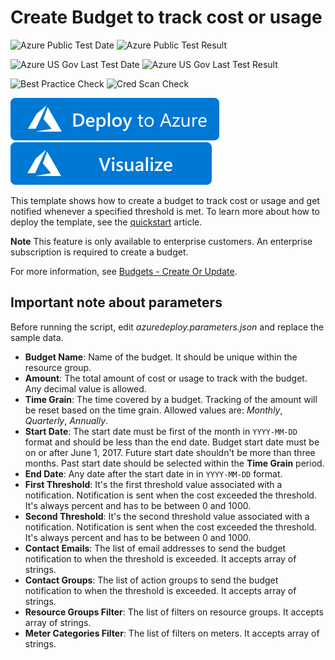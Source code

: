 # Create Budget to track cost or usage

![Azure Public Test Date](https://azurequickstartsservice.blob.core.windows.net/badges/quickstarts/microsoft.consumption/create-budget/PublicLastTestDate.svg)
![Azure Public Test Result](https://azurequickstartsservice.blob.core.windows.net/badges/quickstarts/microsoft.consumption/create-budget/PublicDeployment.svg)

![Azure US Gov Last Test Date](https://azurequickstartsservice.blob.core.windows.net/badges/quickstarts/microsoft.consumption/create-budget/FairfaxLastTestDate.svg)
![Azure US Gov Last Test Result](https://azurequickstartsservice.blob.core.windows.net/badges/quickstarts/microsoft.consumption/create-budget/FairfaxDeployment.svg)

![Best Practice Check](https://azurequickstartsservice.blob.core.windows.net/badges/quickstarts/microsoft.consumption/create-budget/BestPracticeResult.svg)
![Cred Scan Check](https://azurequickstartsservice.blob.core.windows.net/badges/quickstarts/microsoft.consumption/create-budget/CredScanResult.svg)

[![Deploy To Azure](https://raw.githubusercontent.com/Azure/azure-quickstart-templates/master/1-CONTRIBUTION-GUIDE/images/deploytoazure.svg?sanitize=true)](https://portal.azure.com/#create/Microsoft.Template/uri/https%3A%2F%2Fraw.githubusercontent.com%2FAzure%2Fazure-quickstart-templates%2Fmaster%2Fquickstarts%2Fmicrosoft.consumption%2Fcreate-budget%2Fazuredeploy.json)
[![Visualize](https://raw.githubusercontent.com/Azure/azure-quickstart-templates/master/1-CONTRIBUTION-GUIDE/images/visualizebutton.svg?sanitize=true)](http://armviz.io/#/?load=https%3A%2F%2Fraw.githubusercontent.com%2FAzure%2Fazure-quickstart-templates%2Fmaster%2Fquickstarts%2Fmicrosoft.consumption%2Fcreate-budget%2Fazuredeploy.json)

This template shows how to create a budget to track cost or usage and get notified whenever a specified threshold is met. To learn more about how to deploy the template, see the [quickstart](https://docs.microsoft.com/azure/cost-management-billing/costs/quick-create-budget-template) article.

**Note** This feature is only available to enterprise customers. An enterprise subscription is required to create a budget.

For more information, see [Budgets - Create Or Update](https://docs.microsoft.com/rest/api/consumption/budgets/createorupdate).

## Important note about parameters

Before running the script, edit *azuredeploy.parameters.json* and replace the sample data.

- **Budget Name**: Name of the budget. It should be unique within the resource group.
- **Amount**: The total amount of cost or usage to track with the budget. Any decimal value is allowed.
- **Time Grain**: The time covered by a budget. Tracking of the amount will be reset based on the time grain. Allowed values are: _Monthly_, _Quarterly_, _Annually_.
- **Start Date**: The start date must be first of the month in `YYYY-MM-DD` format and should be less than the end date. Budget start date must be on or after June 1, 2017. Future start date shouldn't be more than three months. Past start date should be selected within the **Time Grain** period.
- **End Date**: Any date after the start date in in `YYYY-MM-DD` format.
- **First Threshold**: It's the first threshold value associated with a notification. Notification is sent when the cost exceeded the threshold. It's always percent and has to be between 0 and 1000.
- **Second Threshold**: It's the second threshold value associated with a notification. Notification is sent when the cost exceeded the threshold. It's always percent and has to be between 0 and 1000.
- **Contact Emails**: The list of email addresses to send the budget notification to when the threshold is exceeded. It accepts array of strings.
- **Contact Groups**: The list of action groups to send the budget notification to when the threshold is exceeded. It accepts array of strings.
- **Resource Groups Filter**: The list of filters on resource groups. It accepts array of strings.
- **Meter Categories Filter**: The list of filters on meters. It accepts array of strings.
